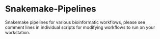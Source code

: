 # Snakemake-Pipelines
Snakemake pipelines for various bioinformatic workflows, please see comment lines in individual scripts for modifying workflows to run on your workstation.
